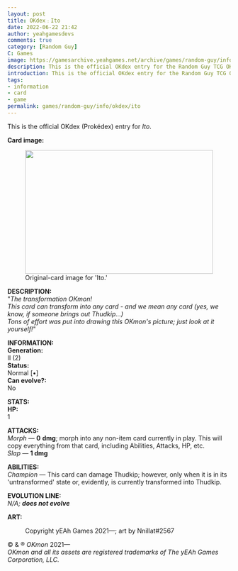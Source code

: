 ```yaml
---
layout: post
title: OKdex﹕Ito
date: 2022-06-22 21:42
author: yeahgamesdevs
comments: true
category: [Random Guy]
C: Games
image: https://gamesarchive.yeahgames.net/archive/games/random-guy/info/okdex/artwork/ito.png
description: This is the official OKdex entry for the Random Guy TCG OKmon character, Ito.
introduction: This is the official OKdex entry for the Random Guy TCG OKmon character, Ito.
tags:
- information
- card
- game
permalink: games/random-guy/info/okdex/ito
---
```

<!-- wp:paragraph -->
<p>This is the official OKdex (Prokédex) entry for <em>Ito</em>.</p>
<!-- /wp:paragraph -->

<!-- wp:paragraph -->
<p><strong>Card image:</strong></p>
<!-- /wp:paragraph -->

<!-- wp:image {"id":602,"width":424,"height":279,"sizeSlug":"large","linkDestination":"none"} -->
<figure class="wp-block-image size-large is-resized"><img src="https://yeaharchives.files.wordpress.com/2022/06/image-11.png?w=360" alt="" class="wp-image-602" width="424" height="279" /><figcaption>Original-card image for 'Ito.'</figcaption></figure>
<!-- /wp:image -->

<!-- wp:paragraph -->
<p><strong>DESCRIPTION:</strong><br>"<em>The transformation OKmon! </em><br><em>This card can transform into any card - and we mean <em>any</em> card (yes, we know, if someone brings out Thudkip...) </em><br><em>Tons of effort was put into drawing this OKmon's picture; just look at it yourself!</em>"</p>
<!-- /wp:paragraph -->

<!-- wp:paragraph -->
<p><strong>INFORMATION:</strong><br><strong>Generation:</strong><br>II (2)<br><strong>Status:</strong><br>Normal [•]<br><strong>Can evolve?:</strong><br>No</p>
<!-- /wp:paragraph -->

<!-- wp:paragraph -->
<p><strong>STATS:</strong><br><strong>HP:</strong><br>1</p>
<!-- /wp:paragraph -->

<!-- wp:paragraph -->
<p><strong>ATTACKS:</strong><br><em>Morph</em> — <strong>0</strong> <strong>dmg</strong>; morph into any non-item card currently in play. This will copy everything from that card, including Abilities, Attacks, HP, etc.<br><em>Slap</em> — <strong>1 dmg</strong></p>
<!-- /wp:paragraph -->

<!-- wp:paragraph -->
<p><strong>ABILITIES:</strong><br><em>Champion </em>— This card can damage Thudkip; however, only when it is in its 'untransformed' state or, evidently, is currently transformed into Thudkip.</p>
<!-- /wp:paragraph -->

<!-- wp:paragraph -->
<p><strong>EVOLUTION LINE:</strong><br><em>N/A; <strong>does not evolve</strong></em></p>
<!-- /wp:paragraph -->

<!-- wp:paragraph -->
<p><strong>ART:</strong></p>
<!-- /wp:paragraph -->

<!-- wp:image {"id":604,"sizeSlug":"large","linkDestination":"none"} -->
<figure class="wp-block-image size-large"><img src="https://yeaharchives.files.wordpress.com/2022/06/image-12.png?w=514" alt="" class="wp-image-604" /><figcaption>Copyright yEAh Games 2021—; art by Nnillat#2567</figcaption></figure>
<!-- /wp:image -->

<!-- wp:paragraph -->
<p>© &amp; ® <em>OKmon</em> 2021—<br><em>OKmon and all its assets are registered trademarks of The yEAh Games</em> <em>Corporation, LLC.</em></p>
<!-- /wp:paragraph -->
